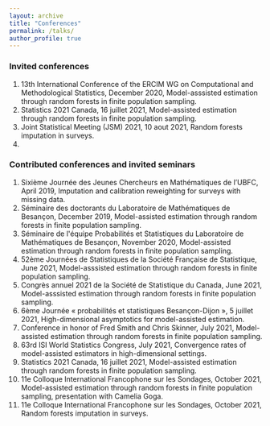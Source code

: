 ```yaml
---
layout: archive
title: "Conferences"
permalink: /talks/
author_profile: true
---
```


### Invited conferences
1. 13th International Conference of the ERCIM WG on Computational and Methodological Statistics, December 2020, Model-asssisted estimation through random forests in finite population sampling. 
2. Statistics 2021 Canada, 16 juillet 2021, Model-assisted estimation through random forests in finite population sampling. 
3. Joint Statistical Meeting (JSM) 2021, 10 aout 2021, Random forests imputation in surveys. 
4. 

### Contributed conferences and invited seminars
1.  Sixième Journée des Jeunes Chercheurs en Mathématiques de l’UBFC, April 2019, Imputation and calibration reweighting for surveys with missing data.
2. Séminaire des doctorants du Laboratoire de Mathématiques de Besançon, December 2019, Model-assisted estimation through random forests in finite population sampling.
3. Séminaire de l'équipe Probabilités et Statistiques du Laboratoire de Mathématiques de Besançon, November 2020, Model-assisted estimation through random forests in finite population sampling.
4. 52ème Journées de Statistiques de la Société Française de Statistique, June 2021, Model-asssisted estimation through random forests in finite population sampling. 
5. Congrès annuel 2021 de la Société de Statistique du Canada, June 2021, Model-asssisted estimation through random forests in finite population sampling. 
6. 6ème Journée « probabilités et statistiques Besançon-Dijon », 5 juillet 2021, High-dimensional asymptotics for model-assisted estimation. 
7. Conference in honor of Fred Smith and Chris Skinner, July 2021, Model-assisted estimation through random forests in finite population sampling. 
8. 63rd ISI World Statistics Congress, July 2021, Convergence rates of model-assisted estimators in high-dimensional settings. 
9. Statistics 2021 Canada, 16 juillet 2021, Model-assisted estimation through random forests in finite population sampling. 
10. 11e Colloque International Francophone sur les Sondages, October 2021, Model-assisted estimation through random forests in finite population sampling, presentation with Camelia Goga. 
11. 11e Colloque International Francophone sur les Sondages, October 2021, Random forests imputation in surveys. 


